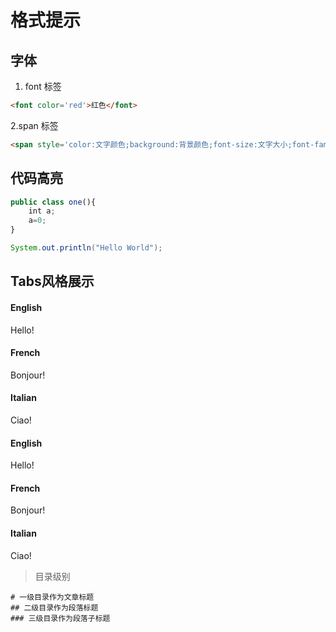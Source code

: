 # 格式提示

## 字体

1. font 标签

```html
<font color='red'>红色</font>
```

2.span 标签

```html
<span style='color:文字颜色;background:背景颜色;font-size:文字大小;font-family:字体;'>文字</span>
```



## 代码高亮


``` javascript
public class one(){
	int a;
	a=0;
}
```

``` java
System.out.println("Hello World");

```

## Tabs风格展示

<!-- tabs:start -->
#### **English**
Hello!
#### **French**
Bonjour!
#### **Italian**
Ciao!
<!-- tabs:end -->
<!-- tabs:start -->
#### **English**
Hello!
#### **French**
Bonjour!
#### **Italian**
Ciao!
<!-- tabs:end -->


>目录级别
```
# 一级目录作为文章标题
## 二级目录作为段落标题
### 三级目录作为段落子标题
```





